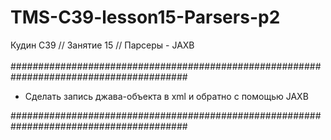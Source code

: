 # TMS-C39-lesson15-Parsers-p2
Кудин С39 // Занятие 15 // Парсеры - JAXB<br/>
<br/>
########################################################################################<br/>
- Сделать запись джава-объекта в xml и обратно с помощью JAXB
</a>
########################################################################################
